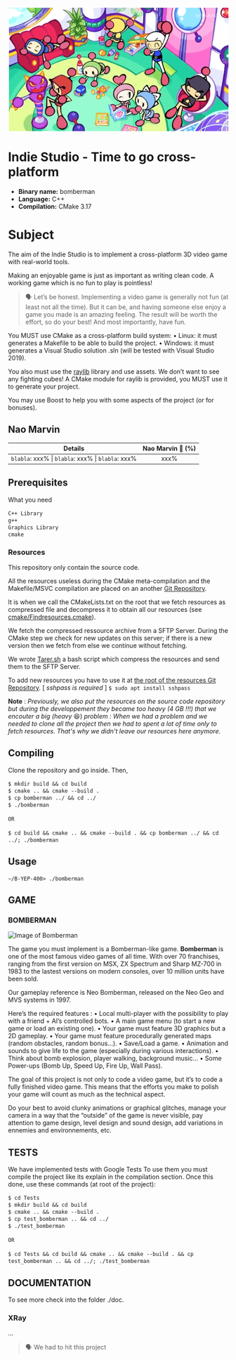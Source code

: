 <p align="center">
    <a><img src="./img/bomberman.gif" alt="[002]"></a>
</p>

# Indie Studio - Time to go cross-platform

- **Binary name:** bomberman
- **Language:** C++
- **Compilation:** CMake 3.17

# Subject

The aim of the Indie Studio is to implement a cross-platform 3D video game with real-world tools.

Making an enjoyable game is just as important as writing clean code.
A working game which is no fun to play is pointless!

> :speaking_head: Let’s be honest. Implementing a video game is generally not fun (at least not all the time). But it can be, and having someone else enjoy a game you made is an amazing feeling. The result will be worth the effort, so do your best! And most importantly, have fun.

You MUST use CMake as a cross-platform build system:
    • Linux: it must generates a Makefile to be able to build the project.
    • Windows: it must generates a Visual Studio solution .sln (will be tested with Visual Studio 2019).

You also must use the [raylib](!https://www.raylib.com/) library and use assets. We don’t want to see any fighting cubes! A CMake module for raylib is provided, you MUST use it to generate your project.

You may use Boost to help you with some aspects of the project (or for bonuses).

## Nao Marvin

| Details      | Nao Marvin :robot: (%) |
| ------------- |:-------------:|
| `blabla`: xxx% \| `blabla`: xxx% \| `blabla`: xxx% | xxx% |

## Prerequisites

What you need

```
C++ Library
g++
Graphics Library
cmake
```

### Resources

This repository only contain the source code.

All the resources useless during the CMake meta-compilation and the Makefile/MSVC compilation are placed on an another [Git Repository](https://github.com/Jose-JohnEm/indie-studio-ressources).

It is when we call the CMakeLists.txt on the root that we fetch resources as compressed file and decompress it to obtain all our resources (see [cmake/Findresources.cmake](https://github.com/EpitechIT2020/B-YEP-400-LYN-4-1-indiestudio-lucas.guichard/tree/feature_fetch/cmake)).

We fetch the compressed ressource archive from a SFTP Server. During the CMake step we check for new updates on this server; if there is a new version then we fetch from else we continue without fetching.

We wrote [Tarer.sh](https://github.com/EpitechIT2020/B-YEP-400-LYN-4-1-indiestudio-lucas.guichard/tree/script/tarer.sh) a bash script which compress the resources and send them to the SFTP Server.

To add new resources you have to use it at [the root of the resources Git Repository](https://github.com/Jose-JohnEm/indie-studio-ressources).
[ _sshpass is required_ ]
`$ sudo apt install sshpass`

**Note** : _Previously, we also put the resources on the source code repository but during the developpement they became too heavy (4 GB !!!) that we encouter a big (heavy_ :laughing:) _problem :_
_When we had a problem and we needed to clone all the project then we had to spent a lot of time only to fetch resources._
_That's why we didn't leave our resources here anymore_.

## Compiling

Clone the repository and go inside. Then,

```
$ mkdir build && cd build
$ cmake .. && cmake --build .
$ cp bomberman ../ && cd ../
$ ./bomberman

OR

$ cd build && cmake .. && cmake --build . && cp bomberman ../ && cd ../; ./bomberman
```

## Usage

```
∼/B-YEP-400> ./bomberman
```

## GAME

### BOMBERMAN

![Image of Bomberman](https://ih1.redbubble.net/image.1974098109.8245/st,small,507x507-pad,600x600,f8f8f8.jpg)

The game you must implement is a Bomberman-like game.
**Bomberman** is one of the most famous video games of all time. With over 70 franchises, ranging from the first version on MSX, ZX Spectrum and Sharp MZ-700 in 1983 to the lastest versions on modern consoles, over 10 million units have been sold.

Our gameplay reference is Neo Bomberman, released on the Neo Geo and MVS systems in 1997.

Here’s the required features :
    • Local multi-player with the possibility to play with a friend + AI’s controlled bots.
    • A main game menu (to start a new game or load an existing one).
    • Your game must feature 3D graphics but a 2D gameplay.
    • Your game must feature procedurally generated maps (random obstacles, random bonus...).
    • Save/Load a game.
    • Animation and sounds to give life to the game (especially during various interactions).
    • Think about bomb explosion, player walking, background music...
    • Some Power-ups (Bomb Up, Speed Up, Fire Up, Wall Pass).

The goal of this project is not only to code a video game, but it’s to code a fully finished video game. This means that the efforts you make to polish your game will count as much as the technical aspect.

Do your best to avoid clunky animations or graphical glitches, manage your camera in a way that the “outside” of the game is never visible, pay attention to game design, level design and sound design, add variations in ennemies and environnements, etc.

## TESTS

We have implemented tests with Google Tests
To use them you must compile the project like its explain in the compilation section.
Once this done, use these commands (at root of the project):

```
$ cd Tests
$ mkdir build && cd build
$ cmake .. && cmake --build .
$ cp test_bomberman .. && cd ../
$ ./test_bomberman

OR

$ cd Tests && cd build && cmake .. && cmake --build . && cp test_bomberman .. && cd ../; ./test_bomberman
```

## DOCUMENTATION

To see more check into the folder ./doc.

### XRay

...

> :speaking_head: We had to hit this project
